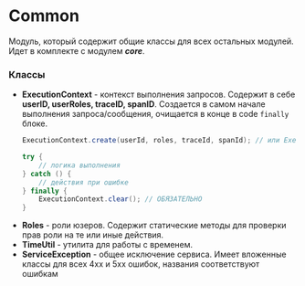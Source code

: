 # Common

Модуль, который содержит общие классы для всех остальных модулей. Идет в комплекте с модулем **_core_**.

### Классы

- **ExecutionContext** - контекст выполнения запросов. Содержит в себе **userID, userRoles, traceID, spanID**.
  Создается в самом начале выполнения запроса/сообщения, очищается в конце в code `finally` блоке.
    ```java
    ExecutionContext.create(userId, roles, traceId, spanId); // или ExecutionContext.create();

    try {
        // логика выполнения
    } catch () {
        // действия при ошибке
    } finally {
        ExecutionContext.clear(); // ОБЯЗАТЕЛЬНО
    }
    ```
- **Roles** - роли юзеров. Содержит статические методы для проверки прав роли на те или иные действия.
- **TimeUtil** - утилита для работы с временем.
- **ServiceException** - общее исключение сервиса. Имеет вложенные классы для всех 4хх и 5хх ошибок, названия
  соответствуют ошибкам